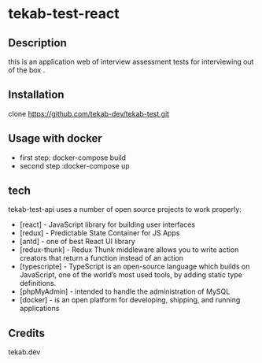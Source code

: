 # tekab-test-react

## Description
this is an application web of interview assessment tests for interviewing out of the box .
## Installation
clone https://github.com/tekab-dev/tekab-test.git
## Usage with docker
- first step: docker-compose build 
- second step :docker-compose up 
## tech
tekab-test-api uses a number of open source projects to work properly:
- [react] -  JavaScript library for building user interfaces
- [redux] - Predictable State Container for JS Apps
- [antd] - one of best React UI library
- [redux-thunk] - Redux Thunk middleware allows you to write action creators that return a function instead of an action
- [typescripte] - TypeScript is an open-source language which builds on JavaScript, one of the world’s most used tools, by adding static type definitions.
- [phpMyAdmin] - intended to handle the administration of MySQL
- [docker] - is an open platform for developing, shipping, and running applications

## Credits
tekab.dev

